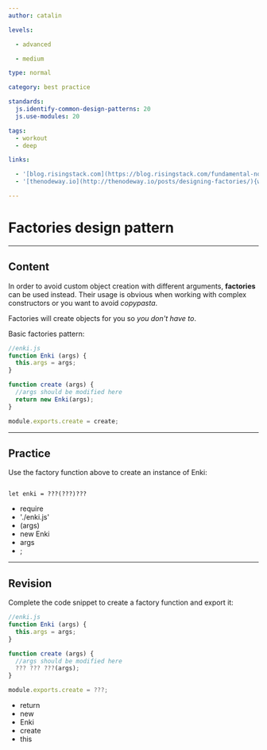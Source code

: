 ```yaml
---
author: catalin

levels:

  - advanced

  - medium

type: normal

category: best practice

standards:
  js.identify-common-design-patterns: 20
  js.use-modules: 20

tags:
  - workout
  - deep

links:

  - '[blog.risingstack.com](https://blog.risingstack.com/fundamental-node-js-design-patterns/){website}'
  - '[thenodeway.io](http://thenodeway.io/posts/designing-factories/){website}'

---
```

# Factories design pattern

---
## Content

In order to avoid custom object creation with different arguments, **factories** can be used instead. Their usage is obvious when working with complex constructors or you want to avoid *copypasta*.

Factories will create objects for you so *you don't have to*.

Basic factories pattern:
```javascript
//enki.js
function Enki (args) {
  this.args = args;
}

function create (args) {
  //args should be modified here
  return new Enki(args);
}

module.exports.create = create;
```

---
## Practice

Use the factory function above to create an instance of Enki:
```

let enki = ???(???)???

```

* require
* './enki.js'
* (args)
* new Enki
* args
* ;


---
## Revision

Complete the code snippet to create a factory function and export it:

```javascript
//enki.js
function Enki (args) {
  this.args = args;
}

function create (args) {
  //args should be modified here
  ??? ??? ???(args);
}

module.exports.create = ???;
```

* return
* new
* Enki
* create
* this
